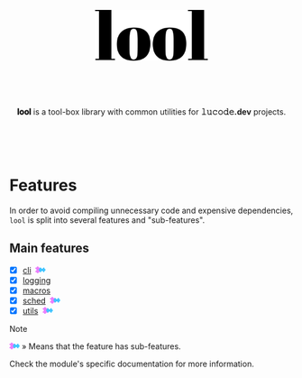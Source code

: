 <p align="center"><img src=".github/img/logo.svg" width="200"></p>

<br>
<br>
<br>

<p align="center"><b>𝐥𝐨𝐨𝐥</b> is a tool-box library with common utilities for <b>𝚕𝚞𝚌𝚘𝚍𝚎.dev</b> projects. 
</p>

<br>
<br>
<br>

# Features

In order to avoid compiling unnecessary code and expensive dependencies, `lool` is split into
several features and "sub-features".

## Main features

- [x] [cli](lib/cli)&nbsp;&nbsp;<a href="#"><img alt="has subfeatures" src=".github/img/icon-has-submodules.svg" height="12"></a>
- [x] [logging](lib/logger)
- [x] [macros](lib/macros)
- [x] [sched](lib/sched)&nbsp;&nbsp;<a href="#"><img alt="has subfeatures" src=".github/img/icon-has-submodules.svg" height="12"></a>
- [x] [utils](lib/utils)&nbsp;&nbsp;<a href="#"><img alt="has subfeatures" src=".github/img/icon-has-submodules.svg" height="12"></a>

> [!NOTE]
> 
> <a href="#"><img alt="has subfeatures" src=".github/img/icon-has-submodules.svg" height="12"></a> » Means that the feature has sub-features.
>
> Check the module's specific documentation for more information.